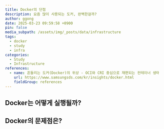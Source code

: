 ```yaml
---
title: Docker의 단점
description: 요즘 많이 사용되는 도커, 완벽한걸까?
author: ggong
date: 2025-03-23 09:59:58 +0900
pin: false
media_subpath: /assets/img/_posts/data/infrastructure
tags:
  - docker
  - study
  - infra
categories:
  - Study
  - Infrastructure
references:
  - name: 흔들리는 도커(Docker)의 위상 - OCI와 CRI 중심으로 재편되는 컨테이너 생태계
    url: https://www.samsungsds.com/kr/insights/docker.html
    fieldGroup: references
---
```


## Docker는 어떻게 실행될까?


## Docker의 문제점은?
